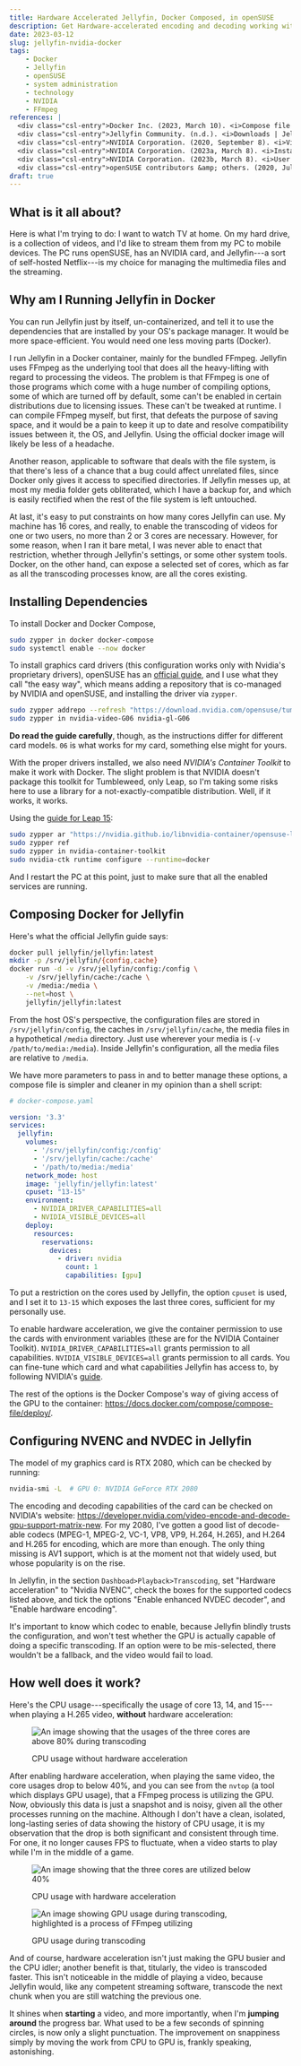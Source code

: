 ```yaml
---
title: Hardware Accelerated Jellyfin, Docker Composed, in openSUSE
description: Get Hardware-accelerated encoding and decoding working with NVIDIA in Jellyfin running inside a Docker container in openSUSE
date: 2023-03-12
slug: jellyfin-nvidia-docker
tags:
    - Docker
    - Jellyfin
    - openSUSE
    - system administration
    - technology
    - NVIDIA
    - FFmpeg
references: |
  <div class="csl-entry">Docker Inc. (2023, March 10). <i>Compose file deploy reference</i>. Docker Documentation. <a href="https://docs.docker.com/compose/compose-file/deploy/">https://docs.docker.com/compose/compose-file/deploy/</a></div>
  <div class="csl-entry">Jellyfin Community. (n.d.). <i>Downloads | Jellyfin</i>. Retrieved March 10, 2023, from <a href="https://jellyfin.org/downloads/docker/">https://jellyfin.org/downloads/docker/</a></div>
  <div class="csl-entry">NVIDIA Corporation. (2020, September 8). <i>Video Encode and Decode GPU Support Matrix</i>. NVIDIA Developer. <a href="https://developer.nvidia.com/video-encode-and-decode-gpu-support-matrix-new">https://developer.nvidia.com/video-encode-and-decode-gpu-support-matrix-new</a></div>
  <div class="csl-entry">NVIDIA Corporation. (2023a, March 8). <i>Installation Guide—NVIDIA Cloud Native Technologies&nbsp; documentation</i>. <a href="https://docs.nvidia.com/datacenter/cloud-native/container-toolkit/install-guide.html">https://docs.nvidia.com/datacenter/cloud-native/container-toolkit/install-guide.html</a></div>
  <div class="csl-entry">NVIDIA Corporation. (2023b, March 8). <i>User Guide—NVIDIA Cloud Native Technologies documentation</i>. <a href="https://docs.nvidia.com/datacenter/cloud-native/container-toolkit/user-guide.html">https://docs.nvidia.com/datacenter/cloud-native/container-toolkit/user-guide.html</a></div>
  <div class="csl-entry">openSUSE contributors &amp; others. (2020, July 22). <i>SDB:NVIDIA drivers—OpenSUSE Wiki</i>. <a href="https://en.opensuse.org/SDB:NVIDIA_drivers">https://en.opensuse.org/SDB:NVIDIA_drivers</a></div>
draft: true
---
```


## What is it all about?

Here is what I'm trying to do: I want to watch TV at home. On my hard drive, is a collection of videos, and I'd like to stream them from my PC to mobile devices. The PC runs openSUSE, has an NVIDIA card, and Jellyfin---a sort of self-hosted Netflix---is my choice for managing the multimedia files and the streaming.

## Why am I Running Jellyfin in Docker

You can run Jellyfin just by itself, un-containerized, and tell it to use the dependencies that are installed by your OS's package manager. It would be more space-efficient. You would need one less moving parts (Docker).

I run Jellyfin in a Docker container, mainly for the bundled FFmpeg. Jellyfin uses FFmpeg as the underlying tool that does all the heavy-lifting with regard to processing the videos. The problem is that FFmpeg is one of those programs which come with a huge number of compiling options, some of which are turned off by default, some can't be enabled in certain distributions due to licensing issues. These can't be tweaked at runtime. I can compile FFmpeg myself, but first, that defeats the purpose of saving space, and it would be a pain to keep it up to date and resolve compatibility issues between it, the OS, and Jellyfin. Using the official docker image will likely be less of a headache.

Another reason, applicable to software that deals with the file system, is that there's less of a chance that a bug could affect unrelated files, since Docker only gives it access to specified directories. If Jellyfin messes up, at most my media folder gets obliterated, which I have a backup for, and which is easily rectified when the rest of the file system is left untouched.

At last, it's easy to put constraints on how many cores Jellyfin can use. My machine has 16 cores, and really, to enable the transcoding of videos for one or two users, no more than 2 or 3 cores are necessary. However, for some reason, when I ran it bare metal, I was never able to enact that restriction, whether through Jellyfin's settings, or some other system tools. Docker, on the other hand, can expose a selected set of cores, which as far as all the transcoding processes know, are all the cores existing.

## Installing Dependencies

To install Docker and Docker Compose,

```bash
sudo zypper in docker docker-compose
sudo systemctl enable --now docker
```

To install graphics card drivers (this configuration works only with Nvidia's proprietary drivers), openSUSE has an [official guide](https://en.opensuse.org/SDB:NVIDIA_drivers), and I use what they call "the easy way", which means adding a repository that is co-managed by NVIDIA and openSUSE, and installing the driver via `zypper`.

```bash
sudo zypper addrepo --refresh "https://download.nvidia.com/opensuse/tumbleweed" NVIDIA
sudo zypper in nvidia-video-G06 nvidia-gl-G06
```

**Do read the guide carefully**, though, as the instructions differ for different card models. `06` is what works for my card, something else might for yours.

With the proper drivers installed, we also need *NVIDIA's Container Toolkit* to make it work with Docker. The slight problem is that NVIDIA doesn't package this toolkit for Tumbleweed, only Leap, so I'm taking some risks here to use a library for a not-exactly-compatible distribution. Well, if it works, it works. 

Using the [guide for Leap 15](https://docs.nvidia.com/datacenter/cloud-native/container-toolkit/install-guide.html#installing-on-suse-15):

```bash
sudo zypper ar "https://nvidia.github.io/libnvidia-container/opensuse-leap15.1/libnvidia-container.repo"
sudo zypper ref
sudo zypper in nvidia-container-toolkit
sudo nvidia-ctk runtime configure --runtime=docker
```

And I restart the PC at this point, just to make sure that all the enabled services are running. 

## Composing Docker for Jellyfin

Here's what the official Jellyfin guide says:

```bash
docker pull jellyfin/jellyfin:latest
mkdir -p /srv/jellyfin/{config,cache}
docker run -d -v /srv/jellyfin/config:/config \
    -v /srv/jellyfin/cache:/cache \
    -v /media:/media \
    --net=host \
    jellyfin/jellyfin:latest
```

From the host OS's perspective, the configuration files are stored in `/srv/jellyfin/config`, the caches in `/srv/jellyfin/cache`, the media files in a hypothetical `/media` directory. Just use wherever your media is (`-v /path/to/media:/media`). Inside Jellyfin's configuration, all the media files are relative to `/media`.

We have more parameters to pass in and to better manage these options, a compose file is simpler and cleaner in my opinion than a shell script:

```yaml
# docker-compose.yaml

version: '3.3'
services:
  jellyfin:
    volumes:
      - '/srv/jellyfin/config:/config'
      - '/srv/jellyfin/cache:/cache'
      - '/path/to/media:/media'
    network_mode: host
    image: 'jellyfin/jellyfin:latest'
    cpuset: "13-15"
    environment:
      - NVIDIA_DRIVER_CAPABILITIES=all
      - NVIDIA_VISIBLE_DEVICES=all
    deploy:
      resources:
        reservations:
          devices:
            - driver: nvidia
              count: 1
              capabilities: [gpu]
```

To put a restriction on the cores used by Jellyfin, the option `cpuset` is used, and I set it to `13-15` which exposes the last three cores, sufficient for my personally use.

To enable hardware acceleration, we give the container permission to use the cards with environment variables (these are for the NVIDIA Container Toolkit). `NVIDIA_DRIVER_CAPABILITIES=all` grants permission to all capabilities. `NVIDIA_VISIBLE_DEVICES=all` grants permission to all cards. You can fine-tune which card and what capabilities Jellyfin has access to, by following NVIDIA's [guide](https://docs.nvidia.com/datacenter/cloud-native/container-toolkit/user-guide.html). 

The rest of the options is the Docker Compose's way of giving access of the GPU to the container: <https://docs.docker.com/compose/compose-file/deploy/>.

## Configuring NVENC and NVDEC in Jellyfin

The model of my graphics card is RTX 2080, which can be checked by running:

```bash
nvidia-smi -L  # GPU 0: NVIDIA GeForce RTX 2080
```

The encoding and decoding capabilities of the card can be checked on NVIDIA's website: <https://developer.nvidia.com/video-encode-and-decode-gpu-support-matrix-new>. For my 2080, I've gotten a good list of decode-able codecs (MPEG-1, MPEG-2, VC-1, VP8, VP9, H.264, H.265), and H.264 and H.265 for encoding, which are more than enough. The only thing missing is AV1 support, which is at the moment not that widely used, but whose popularity is on the rise.

In Jellyfin, in the section `Dashboad>Playback>Transcoding`, set "Hardware acceleration" to "Nvidia NVENC", check the boxes for the supported codecs listed above, and tick the options "Enable enhanced NVDEC decoder", and "Enable hardware encoding".  

It's important to know which codec to enable, because Jellyfin blindly trusts the configuration, and won't test whether the GPU is actually capable of doing a specific transcoding. If an option were to be mis-selected, there wouldn't be a fallback, and the video would fail to load.

## How well does it work?

Here's the CPU usage---specifically the usage of core 13, 14, and 15---when playing a H.265 video, **without** hardware acceleration:

<figure>

![An image showing that the usages of the three cores are above 80% during transcoding](./cpu-usage-no-gpu.webp) 
<figcaption>

CPU usage without hardware acceleration
</figcaption>
</figure>

After enabling hardware acceleration, when playing the same video, the core usages drop to below 40%, and you can see from the `nvtop` (a tool which displays GPU usage), that a FFmpeg process is utilizing the GPU. Now, obviously this data is just a snapshot and is noisy, given all the other processes running on the machine. Although I don't have a clean, isolated, long-lasting series of data showing the history of CPU usage, it is my observation that the drop is both significant and consistent through time. For one, it no longer causes FPS to fluctuate, when a video starts to play while I'm in the middle of a game.

<figure>

![An image showing that the three cores are utilized below 40%](./cpu-usage-with-gpu.webp) 
<figcaption>

CPU usage with hardware acceleration
</figcaption>
</figure>

<figure>

![An image showing GPU usage during transcoding, highlighted is a process of FFmpeg utilizing](./gpu-usage.webp)
<figcaption>

GPU usage during transcoding
</figcaption>
</figure>

And of course, hardware acceleration isn't just making the GPU busier and the CPU idler; another benefit is that, titularly, the video is transcoded faster. This isn't noticeable in the middle of playing a video, because Jellyfin would, like any competent streaming software, transcode the next chunk when you are still watching the previous one. 

It shines when **starting** a video, and more importantly, when I'm **jumping around** the progress bar. What used to be a few seconds of spinning circles, is now only a slight punctuation. The improvement on snappiness simply by moving the work from CPU to GPU is, frankly speaking, astonishing.
